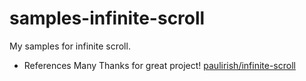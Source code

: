 samples-infinite-scroll
=======================

My samples for infinite scroll.


* References
Many Thanks for great project!
[paulirish/infinite-scroll](https://github.com/paulirish/infinite-scroll)